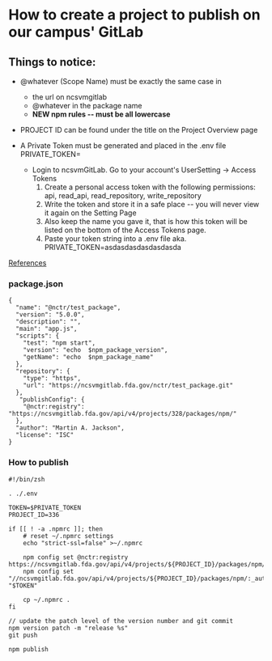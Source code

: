 

# How to create a project to publish on our campus' GitLab

## Things to notice:
   - @whatever (Scope Name) must be exactly the same case in
      - the url on ncsvmgitlab
      - @whatever in the package name
      - **NEW npm rules -- must be all lowercase**

   - PROJECT ID can be found under the title on the Project Overview page

   - A Private Token must be generated and placed in the .env file PRIVATE_TOKEN=
      - Login to ncsvmGitLab.  Go to your account's UserSetting -> Access Tokens
         1. Create a personal access token with the following permissions: api, read_api, read_repository, write_repository
         2. Write the token and store it in a safe place -- you will never view it again on the Setting Page
         3. Also keep the name you gave it, that is how this token will be listed on the bottom of the Access Tokens page.
         4. Paste your token string into a .env file aka. PRIVATE_TOKEN=asdasdasdasdasdasda

[References](https://ncsvmgitlab.fda.gov/help/user/packages/npm_registry/index.md#authenticate-to-the-package-registry)

### package.json

```
{
  "name": "@nctr/test_package",
  "version": "5.0.0",
  "description": "",
  "main": "app.js",
  "scripts": {
    "test": "npm start",
    "version": "echo  $npm_package_version",
    "getName": "echo  $npm_package_name"
  },
  "repository": {
    "type": "https",
    "url": "https://ncsvmgitlab.fda.gov/nctr/test_package.git"
  },
   "publishConfig": {
    "@nctr:registry": "https://ncsvmgitlab.fda.gov/api/v4/projects/328/packages/npm/"
  },
  "author": "Martin A. Jackson",
  "license": "ISC"
}

```

### How to publish
```
#!/bin/zsh

. ./.env

TOKEN=$PRIVATE_TOKEN
PROJECT_ID=336

if [[ ! -a .npmrc ]]; then
    # reset ~/.npmrc settings
    echo "strict-ssl=false" >~/.npmrc

    npm config set @nctr:registry https://ncsvmgitlab.fda.gov/api/v4/projects/${PROJECT_ID}/packages/npm/
    npm config set "//ncsvmgitlab.fda.gov/api/v4/projects/${PROJECT_ID}/packages/npm/:_authToken" "$TOKEN"

    cp ~/.npmrc .
fi

// update the patch level of the version number and git commit
npm version patch -m "release %s"
git push

npm publish


```

